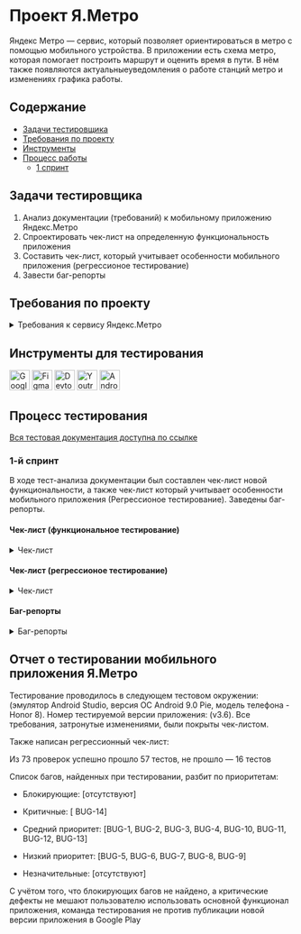# <a name="up" /> Проект Я.Метро
Яндекс Метро — сервис, который позволяет ориентироваться в метро с помощью мобильного устройства. В приложении есть схема метро, которая помогает построить маршрут и оценить время в пути. В нём также появляются актуальныеуведомления о работе станций метро и изменениях графика работы.


## Содержание
- [Задачи тестировщика](#задачи-тестировщика)
- [Требования по проекту](#требования-по-проекту)
- [Инструменты](#инструменты)
- [Процесс работы](#процесс-работы)
  - [1 спринт](#1-спринт)

## Задачи тестировщика

1. Анализ документации (требований) к мобильному приложению Яндекс.Метро
2. Спроектировать чек-лист на определенную функциональность приложения
3. Составить чек-лист, который учитывает особенности мобильного приложения (регрессионое тестирование)
4. Завести баг-репорты

## Требования по проекту

<details>
<summary>Требования к сервису Яндекс.Метро </summary>

### Общее описание
Яндекс Метро — сервис, который позволяет ориентироваться в метро с помощью
мобильного устройства. В приложении есть схема метро, которая помогает
построить маршрут и оценить время в пути. В нём также появляются актуальные
уведомления о работе станций метро и изменениях графика работы.

### Архитектура приложения
Яндекс Метро — это нативное приложение. Устанавливается на мобильное
устройство пользователя.

### Построение Маршрута
Маршрут построится, только если заполнить поля «Откуда» и «Куда». Маршруты
на карте интерактивные — пользователь может выбирать тапом станции.
Пользователь может построить маршрут:
- введя название станций в полях «Откуда» и «Куда»;
- выбрав станции тапом на карте, если включена опция «Выбор станции
касанием» в настройках;
- выбрав ранее построенный маршрут или станцию в истории маршрутов.

### Выбор станции на карте
Выбор станции на карте
Пользователь может выбрать станцию маршрута на карте:
- тапом, если включена опция «Выбор станции касанием» в настройках,
- введя название в поле «Откуда» или «Куда»,
- нажав в карточке станции кнопку «Отсюда» или «Сюда».
Если станция не была выбрана раньше, то при выборе эта станция
выделяется, всплывает её карточка. Если станция уже была выбрана
раньше, сразу всплывает карточка.

### Карточка станции
В карточке станции доступны кнопки выбора точки маршрута: «Отсюда» и «Сюда».
У карточки несколько состояний и переходов:
- Если пользователь ещё не выбирал станции для построения маршрута, то при
нажатии кнопки карточка закрывается, в поле ввода названия станции
добавляется название выбранной станции.
- Если после нажатия кнопки строится маршрут, то карточка станции
закрывается.
- Если пользователь нажимает «Отсюда» или «Сюда» на той же станции, что
уже была выбрана, но в другой последовательности, то точки А и В и названия
станций в полях «Отсюда» и «Куда» меняются местами.


#### Карточка станции в разных режимах

<details>
<summary> Свернутое положение карточки станции </summary>


<img width="422" height="738" alt="2025-07-18_14-57-48" src="https://github.com/user-attachments/assets/4881ddb8-f127-499b-bec4-612e5187a859" />


 </details>

 <details>
<summary>Среднее положение карточки станции </summary>


<img width="408" height="734" alt="2025-07-18_15-04-43" src="https://github.com/user-attachments/assets/36c8b855-bc4b-47fa-bc1c-530e19e6417a" />

 </details>

 <details>
<summary>Открытое положение карточки станции </summary>


<img width="192" height="566" alt="2025-07-18_15-07-59" src="https://github.com/user-attachments/assets/5d8fa3a0-b3ce-4c94-905d-9858397c5ed8" />


 </details>

 ### История о маршруте
 Окно с историей о маршруте раскрывается при нажатии на поля «Откуда» и
«Куда». В истории сохраняются как маршруты, так и названия выбранных станций.

Маршрут и выбранные станции сохраняются в истории после того, как
пользователь построил маршрут.
Маршрут хранится только один — последний построенный.
Новые станции появляются сверху списка в истории, а станция, которая
была первой в списке становится последней.
История должна сохраняться в следующих версиях приложения.

<img width="344" height="240" alt="2025-07-18_15-14-06" src="https://github.com/user-attachments/assets/244d9c5a-54f8-4a6f-86ef-cbfbb477e02d" />

Пользователь может закрыть окно с помощью кнопки «Отменить».

### Логика построения маршрута 
Маршрут можно построить, только если заполнить поля «Откуда» и «Куда». После построения маршрута всплывает окно с информацией о маршруте. Пользователь может сбросить маршрут тапом на крестик в окне информации о
маршруте. При закрытии маршрута в поле «Откуда» сохраняется начальная
станция из последнего маршрута. Поле «Куда» и маршрут на схеме сбрасываются,
выделение станций пропадает (кроме начальной станции).

### Информация о маршруте
Окно с информацией о маршруте открывается после того, как пользователь
выбрал станции маршрута. В альбомной ориентации окно отображается в левом
углу экрана.

Пользователь может поменять местами названия станций в полях с помощью
кнопки со стрелочками.

Если текущее время превышает время окончания маршрута, то временной
интервал маршрута обновляется. Например, если изначально время
маршрута было указано в интервале с 10:45 до 11:00, но текущее время —
уже 11:01, то интервал обновится.

Пользователь может свернуть окно свайпом вниз. Останется только время в пути и
названия станций маршрута.

Окно можно закрыть при нажатии на кнопку с крестиком. Маршрут сбросится —
см. блок «Логика построения маршрута».

В портретной ориентации окно разворачивается свайпом вверх. Откроется
детальная информация о маршруте. Также в детали можно попасть по нажатию
кнопки «Детали маршрута».

### Детали маршрута
При смене ориентации с портретной на ландшафтную детали маршрута
отображаются в левой части экрана.

Пользователь может закрыть окно с деталями маршрута либо свайпом вниз, либо
нажав кнопку «Закрыть». В этом случае отображается информация о маршруте —
см. блок «Информация о маршруте». Построенный маршрут не сбрасывается.

<details>

  <summary> Детали маршрута </summary>

<img width="536" height="352" alt="2025-07-18_15-25-33" src="https://github.com/user-attachments/assets/a87fa9c0-bf11-46a1-ae14-8267f0867ff9" />


 </details>

### Смена ориентации экрана
При смене ориентации экрана масштаб построенного маршрута сохраняется
в том состоянии, которое выбрал пользователь.

Построенный маршрут должен вписываться в отведённую область экрана на
карте.

Карточки маршрута, станции и настроек сохраняют своё положение при
переходе из портретной ориентации в альбомную и обратно: свёрнутые
остаются свёрнутыми, открытые — открытыми, среднее положение
переходит в среднее.

### Логика работы лонг-тапа по станции метро
При нажатии на станцию при помощи лонг-тапа открывается окно карточки
станции с кнопками «Отсюда» и «Сюда». При этом схема остаётся в том же
положении, которое выбрал пользователь.

При нажатии на станцию и перемещении фокуса на другую станцию окно карточки
станции остаётся открытым, в ней отображается информация о той станции, на
которую сместился фокус.

Если пользователь отпустил лонг-тап, а фокус был в пустой области карты,
то окно карточки станции закроется.

### Авиарежим или отсутствие соединения
При отсутствии интернет-соединения появляется уведомление об ошибке.

 </details>

## Инструменты для тестирования 
<p align="left">
  <a href="https://docs.google.com/" target="_blank" rel="noreferrer"><img src="https://w7.pngwing.com/pngs/240/1015/png-transparent-g-suite-google-docs-google-angle-rectangle-logo.png" width="36" height="36" alt="Google Sheets" /></a>
  <a href="https://www.figma.com/" target="_blank" rel="noreferrer"><img src="https://raw.githubusercontent.com/danielcranney/readme-generator/main/public/icons/skills/figma-colored.svg" width="36" height="36" alt="Figma" /></a>
  <a><img src="https://d33wubrfki0l68.cloudfront.net/38b5c953a4667366685d55db55d057c86db1fc54/a0fdc/static/acae6b24d940347661ca901ea07f47c1/chrome-dev-logo-icon.png" width="36" height="36" alt="Devtools" /></a>
  <a href="https://www.jetbrains.com/youtrack/" target="_blank" rel="noreferrer"><img src="https://upload.wikimedia.org/wikipedia/commons/9/95/YouTrack_Icon.png" width="36" height="36" alt="Youtrack" /></a>
  <a href="https://developer.android.com/studio" target="_blank" rel="noreferrer"><img src="https://developer.android.com/images/branding/badges/android_studio_badge.svg" width="36" height="36" alt="Android Studio"></a>
</p>
</p>


## Процесс тестирования
[Вся тестовая документация доступна по ссылке](https://docs.google.com/spreadsheets/d/1IDCIsPEtDBlCX7_PSv-VEAIr77RghhW7RiAPxqmIrFs/edit?gid=899462569#gid=899462569)
### 1-й спринт
В ходе тест-анализа документации был составлен чек-лист новой функциональности, а также чек-лист который учитывает особенности мобильного приложения (Регрессионое тестирование). Заведены баг-репорты.

#### Чек-лист (функциональное тестирование)

<details>
<summary>Чек-лист</summary>


<img width="1106" height="1652" alt="2025-07-18_174355" src="https://github.com/user-attachments/assets/6ea9ad24-f693-4906-adad-d042f23f2a70" />


 </details>

 #### Чек-лист (регрессионое тестирование)

<details>
<summary>Чек-лист</summary>

<img width="1127" height="1625" alt="123" src="https://github.com/user-attachments/assets/38114f68-38cb-4731-a280-7669e09f26e6" />


 </details>

 #### Баг-репорты

 <details>
<summary>Баг-репорты</summary>

<img width="1266" height="1701" alt="2121" src="https://github.com/user-attachments/assets/f4992a21-83b9-4418-a445-5792dffa7268" />

 </details>

 ## Отчет о тестировании мобильного приложения Я.Метро
 Тестирование проводилось в следующем тестовом окружении: (эмулятор Android Studio, версия ОС Android 9.0 Pie, модель телефона - Honor 8). Номер тестируемой версии приложения: (v3.6). Все требования, затронутые изменениями, были покрыты чек-листом.
 
Также написан регрессионный чек-лист:

Из 73 проверок успешно прошло 57 тестов, не прошло — 16 тестов

Список багов, найденных при тестировании, разбит по приоритетам:

- Блокирующие: [отсутствуют]

- Критичные: [ BUG-14]

- Средний приоритет: [BUG-1, BUG-2, BUG-3, BUG-4, BUG-10,  BUG-11, BUG-12, BUG-13]

- Низкий приоритет: [BUG-5, BUG-6, BUG-7, BUG-8, BUG-9]

- Незначительные: [отсутствуют]

С учётом того, что блокирующих багов не найдено, а критические дефекты не мешают пользователю использовать основной функционал приложения, команда тестирования не против публикации новой версии приложения в Google Play 










 


